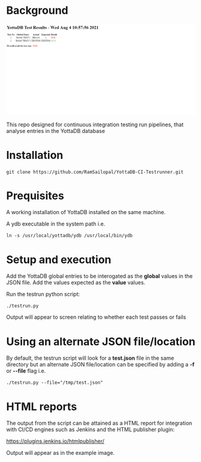 # Background

![Alt text](YottaDB-Test-Results.PNG?raw=true "YottaDB Test Results")

This repo designed for continuous integration testing run pipelines, that analyse entries in the YottaDB database

# Installation

    git clone https://github.com/RamSailopal/YottaDB-CI-Testrunner.git
    
# Prequisites

A working installation of YottaDB installed on the same machine.

A ydb executable in the system path i.e.

    ln -s /usr/local/yottadb/ydb /usr/local/bin/ydb

# Setup and execution

Add the YottaDB global entries to be interogated as the **global** values in the JSON file. Add the values expected as the **value** values.

Run the testrun python script:

    ./testrun.py

Output will appear to screen relating to whether each test passes or fails

# Using an alternate JSON file/location

By default, the testrun script will look for a **test.json** file in the same directory but an alternate JSON file/location can be specified by adding a **-f** or **--file** flag i.e.

    ./testrun.py --file="/tmp/test.json"

# HTML reports

The output from the script can be attained as a HTML report for integration with CI/CD engines such as Jenkins and the HTML publisher plugin:

https://plugins.jenkins.io/htmlpublisher/

Output will appear as in the example image.
